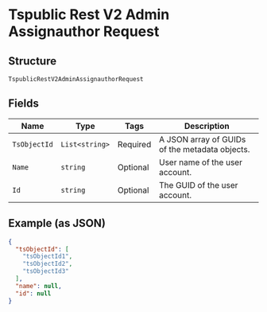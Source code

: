 
# Tspublic Rest V2 Admin Assignauthor Request

## Structure

`TspublicRestV2AdminAssignauthorRequest`

## Fields

| Name | Type | Tags | Description |
|  --- | --- | --- | --- |
| `TsObjectId` | `List<string>` | Required | A JSON array of GUIDs of the metadata objects. |
| `Name` | `string` | Optional | User name of the user account. |
| `Id` | `string` | Optional | The GUID of the user account. |

## Example (as JSON)

```json
{
  "tsObjectId": [
    "tsObjectId1",
    "tsObjectId2",
    "tsObjectId3"
  ],
  "name": null,
  "id": null
}
```

